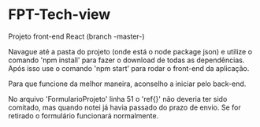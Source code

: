 # FPT-Tech-view

Projeto front-end React (branch -master-)

Navague até a pasta do projeto (onde está o node package json) e utilize o comando 'npm install' para fazer o download de todas as dependências. Após isso use o comando 'npm start' para rodar o front-end da aplicação.

Para que funcione da melhor maneira, aconselho a iniciar pelo back-end.

No arquivo 'FormularioProjeto' linha 51 o 'ref{}' não deveria ter sido comitado, mas quando notei já havia passado do prazo de envio. Se for retirado o formulário funcionará normalmente. 
